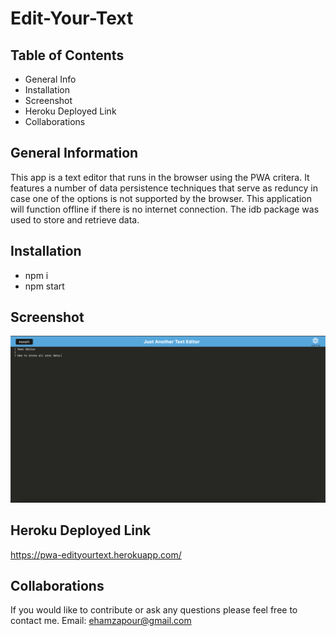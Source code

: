 # Edit-Your-Text

## Table of Contents
* General Info
* Installation
* Screenshot
* Heroku Deployed Link
* Collaborations

## General Information
This app is a text editor that runs in the browser using the PWA critera. It features a number of data persistence techniques that serve as reduncy in case one of the options is not supported by the browser. This application will function offline if there is no internet connection. The idb package was used to store and retrieve data. 

## Installation
* npm i
* npm start

## Screenshot
![SCREENSHOT](./client/src/images/EditYourText.png)

## Heroku Deployed Link
https://pwa-edityourtext.herokuapp.com/

## Collaborations
If you would like to contribute or ask any questions please feel free to contact me.
Email: ehamzapour@gmail.com